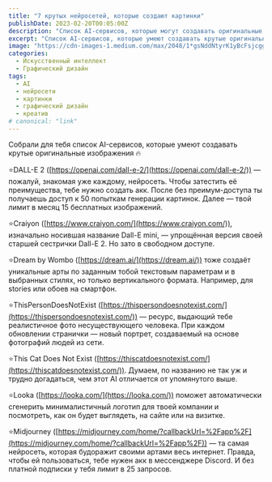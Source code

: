 ```yaml
---
title: "7 крутых нейросетей, которые создают картинки"
publishDate: 2023-02-20T00:05:00Z
description: "Список AI-сервисов, которые могут создавать оригинальные изображения."
excerpt: "Список AI-сервисов, которые умеют создавать крутые оригинальные изображения."
image: "https://cdn-images-1.medium.com/max/2048/1*gsNddNtyrK1yBcFsjcggkw.jpeg"
categories:
  - Искусственный интеллект
  - Графический дизайн
tags:
  - AI
  - нейросети
  - картинки
  - графический дизайн
  - креатив
# canonical: "link"
---
```


Собрали для тебя список AI-сервисов, которые умеют создавать крутые оригинальные изображения 🔥

⭐️DALL-E 2 ([https://openai.com/dall-e-2/](https://openai.com/dall-e-2/)) — пожалуй, знакомая уже каждому, нейросеть. Чтобы затестить её преимущества, тебе нужно создать акк. После без преимум-доступа ты получаешь доступ к 50 попыткам генерации картинок. Далее — твой лимит в месяц 15 бесплатных изображений.

⭐️Craiyon ([https://www.craiyon.com/](https://www.craiyon.com/)), изначально носившая название Dall-E mini, — упрощённая версия своей старшей сестрички Dall-E 2. Но зато в свободном доступе.

⭐️Dream by Wombo ([https://dream.ai/](https://dream.ai/)) тоже создаёт уникальные арты по заданным тобой текстовым параметрам и в выбранных стилях, но только вертикального формата. Например, для stories или обоев на смартфон.

⭐️ThisPersonDoesNotExist ([https://thispersondoesnotexist.com/](https://thispersondoesnotexist.com/)) — ресурс, выдающий тебе реалистичное фото несуществующего человека. При каждом обновлении странички — новый портрет, создаваемый на основе фотографий людей из сети.

⭐️This Cat Does Not Exist ([https://thiscatdoesnotexist.com/](https://thiscatdoesnotexist.com/)). Думаем, по названию не так уж и трудно догадаться, чем этот AI отличается от упомянутого выше.

⭐️Looka ([https://looka.com/](https://looka.com/)) поможет автоматически сгенерить минималистичный логотип для твоей компании и посмотреть, как он будет выглядеть, на сайте или на визитке.

⭐️Midjourney ([https://midjourney.com/home/?callbackUrl=%2Fapp%2F](https://midjourney.com/home/?callbackUrl=%2Fapp%2F)) — та самая нейросеть, которая будоражит своими артами весь интернет. Правда, чтобы ей пользоваться, тебе нужен акк в мессенджере Discord. И без платной подписки у тебя лимит в 25 запросов.
